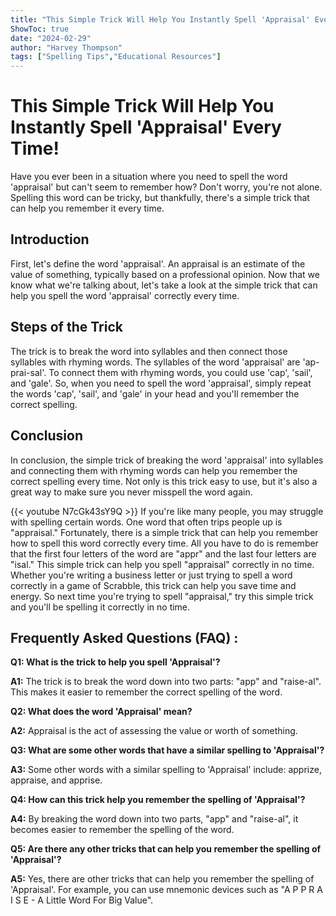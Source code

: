 ```yaml
---
title: "This Simple Trick Will Help You Instantly Spell 'Appraisal' Every Time!"
ShowToc: true 
date: "2024-02-29"
author: "Harvey Thompson" 
tags: ["Spelling Tips","Educational Resources"]
---
```

# This Simple Trick Will Help You Instantly Spell 'Appraisal' Every Time!

Have you ever been in a situation where you need to spell the word 'appraisal' but can't seem to remember how? Don't worry, you're not alone. Spelling this word can be tricky, but thankfully, there's a simple trick that can help you remember it every time. 

## Introduction

First, let's define the word 'appraisal'. An appraisal is an estimate of the value of something, typically based on a professional opinion. Now that we know what we're talking about, let's take a look at the simple trick that can help you spell the word 'appraisal' correctly every time. 

## Steps of the Trick

The trick is to break the word into syllables and then connect those syllables with rhyming words. The syllables of the word 'appraisal' are 'ap-prai-sal'. To connect them with rhyming words, you could use 'cap', 'sail', and 'gale'. So, when you need to spell the word 'appraisal', simply repeat the words 'cap', 'sail', and 'gale' in your head and you'll remember the correct spelling. 

## Conclusion

In conclusion, the simple trick of breaking the word 'appraisal' into syllables and connecting them with rhyming words can help you remember the correct spelling every time. Not only is this trick easy to use, but it's also a great way to make sure you never misspell the word again.

{{< youtube N7cGk43sY9Q >}} 
If you're like many people, you may struggle with spelling certain words. One word that often trips people up is "appraisal." Fortunately, there is a simple trick that can help you remember how to spell this word correctly every time. All you have to do is remember that the first four letters of the word are "appr" and the last four letters are "isal." This simple trick can help you spell "appraisal" correctly in no time. Whether you're writing a business letter or just trying to spell a word correctly in a game of Scrabble, this trick can help you save time and energy. So next time you're trying to spell "appraisal," try this simple trick and you'll be spelling it correctly in no time.

## Frequently Asked Questions (FAQ) :
**Q1: What is the trick to help you spell 'Appraisal'?**

**A1:** The trick is to break the word down into two parts: "app" and "raise-al". This makes it easier to remember the correct spelling of the word. 

**Q2: What does the word 'Appraisal' mean?**

**A2:** Appraisal is the act of assessing the value or worth of something. 

**Q3: What are some other words that have a similar spelling to 'Appraisal'?**

**A3:** Some other words with a similar spelling to 'Appraisal' include: apprize, appraise, and apprise. 

**Q4: How can this trick help you remember the spelling of 'Appraisal'?**

**A4:** By breaking the word down into two parts, "app" and "raise-al", it becomes easier to remember the spelling of the word. 

**Q5: Are there any other tricks that can help you remember the spelling of 'Appraisal'?**

**A5:** Yes, there are other tricks that can help you remember the spelling of 'Appraisal'. For example, you can use mnemonic devices such as "A P P R A I S E - A Little Word For Big Value".





